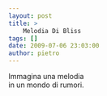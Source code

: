 ```yaml
---
layout: post
title: >
    Melodia Di Bliss
tags: []
date: 2009-07-06 23:03:00
author: pietro
---
```

Immagina una melodia<br/>in un mondo di rumori.
